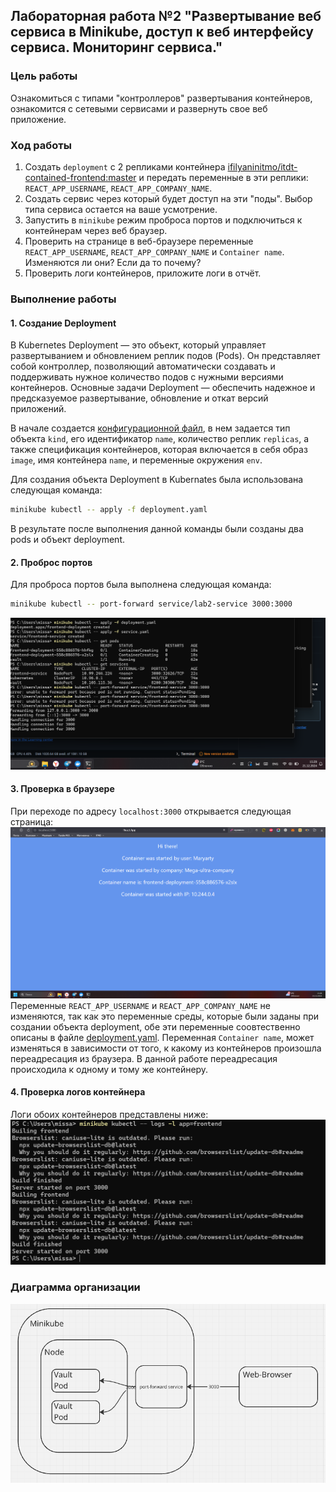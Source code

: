 ## Лабораторная работа №2 "Развертывание веб сервиса в Minikube, доступ к веб интерфейсу сервиса. Мониторинг сервиса."

### Цель работы

Ознакомиться с типами "контроллеров" развертывания контейнеров, ознакомится с сетевыми сервисами и развернуть свое веб приложение.

### Ход работы

1. Создать `deployment` с 2 репликами контейнера [ifilyaninitmo/itdt-contained-frontend:master](https://hub.docker.com/repository/docker/ifilyaninitmo/itdt-contained-frontend) и передать переменные в эти реплики: `REACT_APP_USERNAME`, `REACT_APP_COMPANY_NAME`.
2. Создать сервис через который будет доступ на эти "поды". Выбор типа сервиса остается на ваше усмотрение.
3. Запустить в `minikube` режим проброса портов и подключиться к контейнерам через веб браузер.
4. Проверить на странице в веб-браузере переменные `REACT_APP_USERNAME`, `REACT_APP_COMPANY_NAME` и `Container name`. Изменяются ли они? Если да то почему?
5. Проверить логи контейнеров, приложите логи в отчёт.

### Выполнение работы

#### 1. Создание Deployment

В Kubernetes Deployment — это объект, который управляет развертыванием и обновлением реплик подов (Pods). Он представляет собой контроллер, позволяющий автоматически создавать и поддерживать нужное количество подов с нужными версиями контейнеров. Основные задачи Deployment — обеспечить надежное и предсказуемое развертывание, обновление и откат версий приложений.

В начале создается [конфигурационной файл](./deployment.yaml), в нем задается тип объекта `kind`, его идентификатор `name`, количество реплик `replicas`, а также спецификация контейнеров, которая включается в себя образ `image`, имя контейнера `name`, и переменные окружения `env`.

Для создания объекта Deployment в Kubernates была использована следующая команда:

```bash
minikube kubectl -- apply -f deployment.yaml
```

В результате после выполнения данной команды были созданы два pods и объект deployment.

#### 2. Проброс портов

Для проброса портов была выполнена следующая команда:

```bash
minikube kubectl -- port-forward service/lab2-service 3000:3000
```

![image](./im1.png)

#### 3. Проверка в браузере

При переходе по адресу `localhost:3000` открывается следующая страница:
![image](./im2.png)
Переменные `REACT_APP_USERNAME` и `REACT_APP_COMPANY_NAME` не изменяются, так как это переменные среды, которые были заданы при создании объекта deployment, обе эти переменные соовтественно описаны в файле [deployment.yaml](deployment.yaml). Переменная `Container name`, может изменяться в зависимости от того, к какому из контейнеров произошла переадресация из браузера. В данной работе переадресация происходила к одному и тому же контейнеру.

#### 4. Проверка логов контейнера

Логи обоих контейнеров представлены ниже:
![image](./log.png)

### Диаграмма организации

![image](./diag.png)
